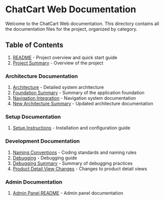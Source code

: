 # ChatCart Web Documentation

Welcome to the ChatCart Web documentation. This directory contains all the documentation files for the project, organized by category.

## Table of Contents

1. [README](README.md) - Project overview and quick start guide
2. [Project Summary](PROJECT_SUMMARY.md) - Overview of the project

### Architecture Documentation

1. [Architecture](architecture/ARCHITECTURE.md) - Detailed system architecture
2. [Foundation Summary](architecture/FOUNDATION_SUMMARY.md) - Summary of the application foundation
3. [Navigation Integration](architecture/NAVIGATION_INTEGRATION.md) - Navigation system documentation
4. [New Architecture Summary](architecture/NEW_ARCHITECTURE_SUMMARY.md) - Updated architecture documentation

### Setup Documentation

1. [Setup Instructions](setup/SETUP_INSTRUCTIONS.md) - Installation and configuration guide

### Development Documentation

1. [Naming Conventions](development/NAMING_CONVENTIONS.md) - Coding standards and naming rules
2. [Debugging](development/DEBUGGING.md) - Debugging guide
3. [Debugging Summary](development/DEBUGGING_SUMMARY.md) - Summary of debugging practices
4. [Product Detail View Changes](development/PRODUCT_DETAIL_VIEW_CHANGES.md) - Changes to product detail views

### Admin Documentation

1. [Admin Panel README](admin/ADMIN_PANEL_README.md) - Admin panel documentation
